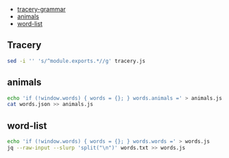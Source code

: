 
- [tracery-grammar](https://www.npmjs.com/package/tracery-grammar)
- [animals](https://www.npmjs.com/package/animals)
- [word-list](https://www.npmjs.com/package/word-list)

## Tracery

```sh
sed -i '' 's/^module.exports.*//g' tracery.js
```

## animals

```sh
echo 'if (!window.words) { words = {}; } words.animals =' > animals.js
cat words.json >> animals.js
```

## word-list

```sh
echo 'if (!window.words) { words = {}; } words.words =' > words.js
jq --raw-input --slurp 'split("\n")' words.txt >> words.js
```
